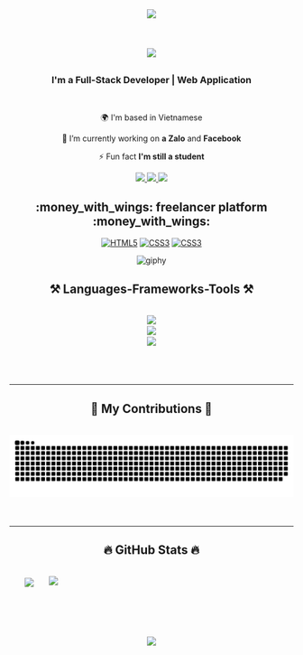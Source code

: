 
<div align="center"> <img src="https://lh3.googleusercontent.com/-nPCjoUyYW68/ZhlppufSdmI/AAAAAAAAAJg/LIHsY_DQAAEbsa-S_9-AE9ERmCn3U0xvwCNcBGAsYHQ/s0/logoLarge_N.png"> </div>

<h1 align="center">
    <img src="https://readme-typing-svg.herokuapp.com?font=Righteous&size=35&letterSpacing=Center&duration=4000&pause=500&color=16f2b3&center=true&vCenter=true&random=false&width=500&height=70&lines=Hi+There!+%F0%9F%91%8B;I'm+TedyDev!;" />
</h1>

<h3 align="center">I'm a Full-Stack Developer | Web Application</h3>

<br/>

<div align="center">

 🌍 I'm based in Vietnamese

 🔭 I’m currently working on **a Zalo** and **Facebook**

 ⚡ Fun fact **I'm still a student**

 </div>

<div align="center">
  <a href="mailto:hieudat2310.bh@gmail.com">
    <img src="https://img.shields.io/badge/Gmail-333333?style=for-the-badge&logo=gmail&logoColor=red" />
  </a>
  <a href="https://www.linkedin.com/in/hieudat-tedydev/" target="_blank">
    <img src="https://img.shields.io/badge/LinkedIn-0077B5?style=for-the-badge&logo=linkedin&logoColor=white" target="_blank" />
  </a>
  <a href="https://tedydev.id.vn/" target="_blank">
     <img src="https://img.shields.io/badge/Portfolio-FF5722?style=for-the-badge&logo=todoist&logoColor=white" target="_blank" /> <!-- sqlite, safari, google-chrome are other good icon options -->
  </a>
</div>

<h2 align="center">:money_with_wings: freelancer platform :money_with_wings:</h2>
<div align="center">
<a href="https://www.upwork.com/freelancers/~01f86e1fb0ce6b4f41" target="_blank" rel="noreferrer"><img src="https://play-lh.googleusercontent.com/y4bswMT02OROjzOPa5zDGsnXX5-cBABjF93j26seJH2cEHD4PuBW1d5VvwfYleeKf4_X" width="36" height="36" alt="HTML5" /></a>
<a href="https://www.fiverr.com/hieudat?up_rollout=true" target="_blank" rel="noreferrer"><img src="https://logowik.com/content/uploads/images/fiverr-new3326.jpg" width="36" height="36" alt="CSS3" /></a>
<a href="https://sharecode.vn/thanh-vien/dat-hieu-630458.htm" target="_blank" rel="noreferrer"><img src="https://yt3.googleusercontent.com/ytc/AIdro_nKhla2VFM-uzq6gGejgTOteDwHv5kvsjCNMQL9Tni94w=s160-c-k-c0x00ffffff-no-rj" width="36" height="36" alt="CSS3" /></a>
</div>

<p align="center">
  <img src="https://github.com/thanhtin4401/thanhtin4401/assets/85281544/a65ececb-7042-4a69-b9a6-71381c48b003" alt="giphy" />
</p>
<h2 align="center">⚒️ Languages-Frameworks-Tools ⚒️</h2>
<br/>
<div align="center">
    <img src="https://skillicons.dev/icons?i=cs,cpp,html,css,js,python" /><br>
  <img src="https://skillicons.dev/icons?i=dotnet,bootstrap,jquery,nodejs,nextjs,react,sass,tailwind,angular" /><br>
    <img src="https://skillicons.dev/icons?i=docker,git,github,azure,notion,figma,ps,postman,visualstudio,vscode,vercel,cloudflare" /><br>
</div>
  <br/><br/><br/>
<hr/>
<div align="center">
  <h2>🐍 My Contributions 🐍</h2>
  <br>
  <img alt="snake eating my contributions" src="https://raw.githubusercontent.com/salesp07/salesp07/output/github-contribution-grid-snake.svg" />
  <br/><br/><br/>
</div>

<hr/>
<h2 align="center">🔥 GitHub Stats 🔥</h2>
<!-- https://github.com/anuraghazra/github-readme-stats -->
<br>
<div align=center>
  <a href="#" title="Tedydev-web">
    <img width="315" align="center" src="https://github-readme-stats.vercel.app/api/top-langs/?username=Tedydev-web&title_color=61dafb&text_color=ffffff&icon_color=61dafb&bg_color=20232a&langs_count=8&layout=DonutChart&border_color=61dafb&hide_border=true" />
  </a>
  <a href="#" title="Tedydev-web">
    <img align="right" width="434" src="https://github-readme-stats.vercel.app/api?username=Tedydev-web&show_icons=true&theme=react&border_color=61dafb&hide_border=true" />
  </a>
</div>

  <br/><br/><br/>
<h3 align="center">
    <img src="https://readme-typing-svg.herokuapp.com/?font=Righteous&size=25&center=true&vCenter=true&width=500&height=70&duration=4000&lines=Thanks+for+visiting!+✌️;+Shoot+me+a+message+on+Linkedin!;I'm+always+down+to+collab+:)">
</h3>
